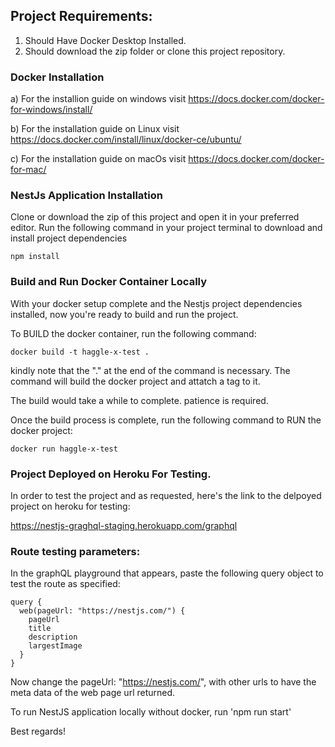 ## Project Requirements:

1) Should Have Docker Desktop Installed.
2) Should download the zip folder or clone this project repository.


### Docker Installation

a) For the installion guide on windows visit https://docs.docker.com/docker-for-windows/install/

b) For the installation guide on Linux visit
https://docs.docker.com/install/linux/docker-ce/ubuntu/

c) For the installation guide on macOs visit https://docs.docker.com/docker-for-mac/


### NestJs Application Installation
Clone or download the zip of this project and open it in your preferred editor.
Run the following command in your project terminal to download and install project dependencies
```
npm install
```

### Build and Run Docker Container Locally
With your docker setup complete and the Nestjs project dependencies installed, now you're ready to build and run the project. 

To BUILD the docker container, run the following command:
```
docker build -t haggle-x-test .
```
kindly note that the "." at the end of the command is necessary.
The command will build the docker project and attatch a tag to it.

The build would take a while to complete. patience is required.

Once the build process is complete, run the following command to RUN the docker project:
```
docker run haggle-x-test
```

### Project Deployed on Heroku For Testing.
In order to test the project and as requested, here's the link to the delpoyed project on heroku for testing:

https://nestjs-graghql-staging.herokuapp.com/graphql


### Route testing parameters:

In the graphQL playground that appears, paste the following query object to test the route as specified:
```
query {
  web(pageUrl: "https://nestjs.com/") {
    pageUrl
  	title
  	description
  	largestImage
  }
}
```

Now change the pageUrl: "https://nestjs.com/", with other urls to have the meta data of the web page url returned.

To run NestJS application locally without docker, run 'npm run start'

Best regards!
